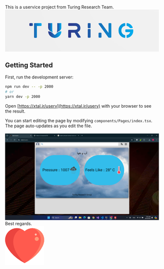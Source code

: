 This is a uservice project from Turing Research Team.
<img src="https://github.com/shahrowz/uweather/blob/master/turing.png?raw=true"/>
## Getting Started

First, run the development server:

```bash
npm run dev -- -p 2000
# or
yarn dev -p 2000
```

Open [https://xtal.ir/userv](https://xtal.ir/userv) with your browser to see the result.

You can start editing the page by modifying `components/Pages/index.tsx`. The page auto-updates as you edit the file.
<br/>
<br/>
<img src="https://github.com/shahrowz/uweather/blob/master/Screenshot%20(5).png?raw=true" />
<br/>
Best regards.
<br/>
<img src="https://github.com/shahrowz/uweather/blob/master/heart.png?raw=true" />
<br/>
<br/>
